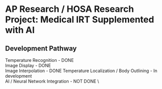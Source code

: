 # AP Research / HOSA Research Project: Medical IRT Supplemented with AI

## Development Pathway

Temperature Recognition - DONE \
Image Display - DONE \
Image Interpolation - DONE 
Temperature Localization / Body Outlining - In development \
AI / Neural Network Integration - NOT DONE \
